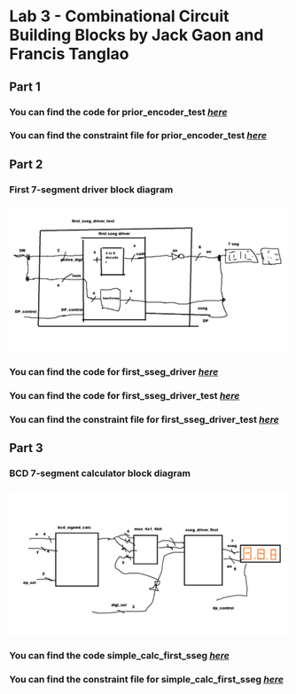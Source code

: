 # Lab 3 - Combinational Circuit Building Blocks by Jack Gaon and Francis Tanglao

## Part 1
### You can find the code for prior_encoder_test [*here*](https://github.com/fctanglao/DigitalLogicDesignUsingVerilogLabs/blob/main/Lab%203/Part%201/prior_encoder_test.v)
### You can find the constraint file for prior_encoder_test [*here*](https://github.com/fctanglao/DigitalLogicDesignUsingVerilogLabs/blob/main/Lab%203/Part%201/Nexys-A7-100T-Master.xdc)

## Part 2
### First 7-segment driver block diagram
### ![Driver block diagram](https://github.com/fctanglao/DigitalLogicDesignUsingVerilogLabs/blob/main/Lab%203/Part%202/first%207-segment%20driver%20block%20diagram.png)
### You can find the code for first_sseg_driver [*here*](https://github.com/fctanglao/DigitalLogicDesignUsingVerilogLabs/blob/main/Lab%203/Part%202/first_sseg_driver.v) 
### You can find the code for first_sseg_driver_test [*here*](https://github.com/fctanglao/DigitalLogicDesignUsingVerilogLabs/blob/main/Lab%203/Part%202/first_sseg_driver_test.v)
### You can find the constraint file for first_sseg_driver_test [*here*](https://github.com/fctanglao/DigitalLogicDesignUsingVerilogLabs/blob/main/Lab%203/Part%202/Nexys-A7-100T-Master.xdc)

## Part 3
### BCD 7-segment calculator block diagram
### ![Calculator block diagram](https://github.com/fctanglao/DigitalLogicDesignUsingVerilogLabs/blob/main/Lab%203/Part%203/bcd%207-segment%20calculator%20block%20diagram.png)
### You can find the code simple_calc_first_sseg [*here*](https://github.com/fctanglao/DigitalLogicDesignUsingVerilogLabs/blob/main/Lab%203/Part%203/simple_calc_first_sseg.v)
### You can find the constraint file for simple_calc_first_sseg [*here*](https://github.com/fctanglao/DigitalLogicDesignUsingVerilogLabs/blob/main/Lab%203/Part%203/Nexys-A7-100T-Master.xdc)
